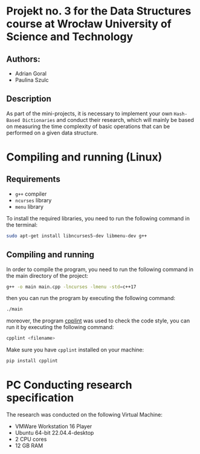 # Projekt no. 3 for the Data Structures course at Wrocław University of Science and Technology
## Authors:
- Adrian Goral
- Paulina Szulc

## Description
As part of the mini-projects, it is necessary to implement your own `Hash-Based Dictionaries` and conduct their research, which will mainly be based on measuring the time complexity of basic operations that can be performed on a given data structure.

# Compiling and running (Linux)

## Requirements
- `g++` compiler
- `ncurses` library
- `menu` library

To install the required libraries, you need to run the following command in the terminal:
```bash
sudo apt-get install libncurses5-dev libmenu-dev g++
```

## Compiling and running
In order to compile the program, you need to run the following command in the main directory of the project:
```bash
g++ -o main main.cpp -lncurses -lmenu -std=c++17
```
then you can run the program by executing the following command:
```bash
./main
```

moreover, the program [cpplint](https://github.com/cpplint/cpplint) was used to check the code style, you can run it by executing the following command:
```bash
cpplint <filename>
```
Make sure you have `cpplint` installed on your machine:
```bash
pip install cpplint
```


# PC Conducting research specification
The research was conducted on the following Virtual Machine:

- VMWare Workstation 16 Player
- Ubuntu 64-bit 22.04.4-desktop
- 2 CPU cores
- 12 GB RAM
